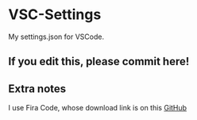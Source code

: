 # VSC-Settings
My settings.json for VSCode.

## If you edit this, please commit here!

## Extra notes
I use Fira Code, whose download link is on this [GitHub](https://github.com/tonsky/FiraCode)
